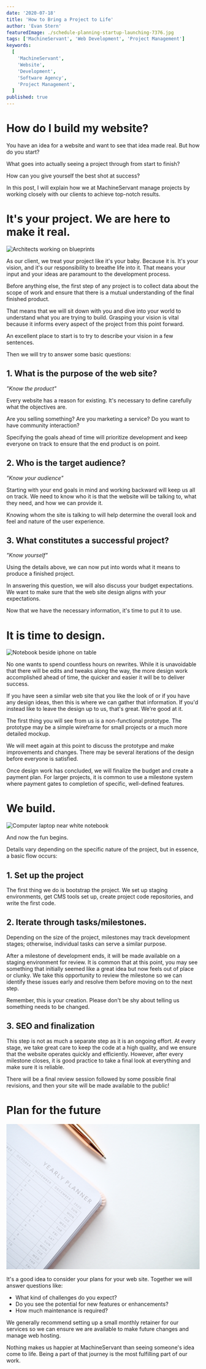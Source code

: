 ```yaml
---
date: '2020-07-18'
title: 'How to Bring a Project to Life'
author: 'Evan Stern'
featuredImage: ./schedule-planning-startup-launching-7376.jpg
tags: ['MachineServant', 'Web Development', 'Project Management']
keywords:
  [
    'MachineServant',
    'Website',
    'Development',
    'Software Agency',
    'Project Management',
  ]
published: true
---
```


# How do I build my website?

You have an idea for a website and want to see that idea made real. But how
do you start?

What goes into actually seeing a project through from start to finish?

How can you give yourself the best shot at success?

In this post, I will explain how we at MachineServant manage projects by
working closely with our clients to achieve top-notch results.

# It's your project. We are here to make it real.

![Architects working on blueprints](./adult-architect-blueprint-business-416405.jpg)

As our client, we treat your project like it's your baby. Because it is. It's
your vision, and it's our responsibility to breathe life into it. That means
your input and your ideas are paramount to the development process.

Before anything else, the first step of any project is to collect data about
the scope of work and ensure that there is a mutual understanding of the
final finished product.

That means that we will sit down with you and dive into your world to
understand what you are trying to build. Grasping your vision is vital
because it informs every aspect of the project from this point forward.

An excellent place to start is to try to describe your vision in a few
sentences.

Then we will try to answer some basic questions:

## 1. What is the purpose of the web site?

_"Know the product"_

Every website has a reason for existing. It's necessary to define carefully
what the objectives are.

Are you selling something? Are you marketing a service? Do you want to have
community interaction?

Specifying the goals ahead of time will prioritize development and keep
everyone on track to ensure that the end product is on point.

## 2. Who is the target audience?

_"Know your audience"_

Starting with your end goals in mind and working backward will keep us all on
track. We need to know who it is that the website will be talking to, what
they need, and how we can provide it.

Knowing whom the site is talking to will help determine the overall look and
feel and nature of the user experience.

## 3. What constitutes a successful project?

_"Know yourself"_

Using the details above, we can now put into words what it means to produce a
finished project.

In answering this question, we will also discuss your budget expectations. We
want to make sure that the web site design aligns with your expectations.

Now that we have the necessary information, it's time to put it to use.

# It is time to design.

![Notebook beside iphone on table](./notebook-beside-the-iphone-on-table-196644.jpg)

No one wants to spend countless hours on rewrites. While it is unavoidable
that there will be edits and tweaks along the way, the more design work
accomplished ahead of time, the quicker and easier it will be to deliver
success.

If you have seen a similar web site that you like the look of or if you have
any design ideas, then this is where we can gather that information. If you'd
instead like to leave the design up to us, that's great. We're good at it.

The first thing you will see from us is a non-functional prototype. The
prototype may be a simple wireframe for small projects or a much more
detailed mockup.

We will meet again at this point to discuss the prototype and make
improvements and changes. There may be several iterations of the design
before everyone is satisfied.

Once design work has concluded, we will finalize the budget and create a
payment plan. For larger projects, it is common to use a milestone system
where payment gates to completion of specific, well-defined features.

# We build.

![Computer laptop near white notebook](./grayscale-photo-of-computer-laptop-near-white-notebook-and-169573.jpg)

And now the fun begins.

Details vary depending on the specific nature of the project, but in essence,
a basic flow occurs:

## 1. Set up the project

The first thing we do is bootstrap the project. We set up staging
environments, get CMS tools set up, create project code repositories, and
write the first code.

## 2. Iterate through tasks/milestones.

Depending on the size of the project, milestones may track development
stages; otherwise, individual tasks can serve a similar purpose.

After a milestone of development ends, it will be made available on a staging
environment for review. It is common that at this point, you may see
something that initially seemed like a great idea but now feels out of place
or clunky. We take this opportunity to review the milestone so we can
identify these issues early and resolve them before moving on to the next
step.

Remember, this is your creation. Please don't be shy about telling us
something needs to be changed.

## 3. SEO and finalization

This step is not as much a separate step as it is an ongoing effort. At every
stage, we take great care to keep the code at a high quality, and we ensure
that the website operates quickly and efficiently. However, after every
milestone closes, it is good practice to take a final look at everything and
make sure it is reliable.

There will be a final review session followed by some possible final
revisions, and then your site will be made available to the public!

# Plan for the future

![Yearly planner beside pen](./close-up-photo-of-yearly-planner-beside-a-pen-1558691.jpg)

It's a good idea to consider your plans for your web site. Together we will
answer questions like:

- What kind of challenges do you expect?
- Do you see the potential for new features or enhancements?
- How much maintenance is required?

We generally recommend setting up a small monthly retainer for our services
so we can ensure we are available to make future changes and manage web
hosting.

Nothing makes us happier at MachineServant than seeing someone's idea come to
life. Being a part of that journey is the most fulfilling part of our work.
